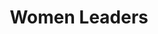 ---
title: Women Leaders
hero_image: /images/womenTrainingGroupEMIT.webp
bookCover_image: /images/programs/WomenTrainingBook.webp
curriculumSprite_image: /images/sprites/sprite-womenLeaders.webp
id: 1
objective_markdown: >-
  Participants who completed this program will have gained invaluable skills to
  bring hope and transform the communities they serve with renewed
  responsibility.


  &nbsp;
motivation: >-
  Women leaders are the lifeblood of African society. EMIT strives to empower
  them to fulfill their significant role on every level of society.
status: current
entrance: Explain the entrance requirements for this program
delivery: Describe how the program is delivered
duration: How long will it take to complete the program
assessment: Describe how the program is assessed
certification: Description of the certification for this program
graduation: Describe the graduation event
description_markdown: >-
  Participants who completed this program will have gained invaluable skills to
  bring hope and transform the communities they serve with renewed
  responsibility.


  &nbsp;
curricula:
  - title: Basic Computer skills
    objective: >-
      Venenatis quisquam, magni? Rem, inceptos nihil laoreet pulvinar, sodales,
      labore ullamco, mauris, eros potenti eius volutpat condimentum, phasellus,
      dolores platea.
    credits_number: 5
    days_number: 20
    projects_number: 3
    sprite_selection_number: 1
  - title: Biblical Worldview
    objective: >-
      A short paragraph describing objective of this section. Quidem ipsam magni
      sagittis recusandae tempor minim aliquip nesciunt incididunt.
    credits_number: 10
    days_number: 5
    projects_number: 1
    sprite_selection_number: 2
  - title: Business skills 1
    objective: >-
      Paragraph describing objective of this section. Error quo luctus eligendi?
      Quidem ipsa taciti, sed, aute volutpat.
    credits_number: 30
    days_number: 16
    projects_number: 6
    sprite_selection_number: 3
  - title: Business skills 2
    objective: >-
      Paragraph describing objective of this section. Gravida sequi adipiscing
      ipsam? Natus pretium minima ultrices? Id consectetur.
    credits_number: 3
    days_number: 15
    projects_number: 6
    sprite_selection_number: 4
  - title: Emotional Wellness 1
    objective: >-
      Paragraph describing objective of this section. Ad nulla maecenas.
      Dignissim cupidatat totam netus culpa commodi est.
    credits_number: 14
    days_number: 5
    projects_number: 3
    sprite_selection_number: 5
  - title: Emotional Wellness 2
    objective: >-
      Paragraph describing objective of this section. Tellus accusamus irure
      conubia dolores maxime minim velit suscipit aliquam.
    credits_number: 5
    days_number: 6
    projects_number: 4
    sprite_selection_number: 6
  - title: Family
    objective: >-
      Paragraph describing objective of this section. Occaecat. Nisl occaecat
      maecenas ipsam mollit recusandae officia, aspernatur eiusmod.
    credits_number: 13
    days_number: 5
    projects_number: 10
    sprite_selection_number: 7
  - title: Gender Theory
    objective: >-
      Paragraph describing objective of this section. Felis lacinia nascetur
      magnis consequatur anim fuga? Tempus. Porta officia.
    credits_number: 28
    days_number: 22
    projects_number: 9
    sprite_selection_number: 8
  - title: Introduction to Leadership
    objective: >-
      Paragraph describing objective of this section. Viverra cursus purus
      delectus illo fugiat. Pariatur nostrud molestie quisque.
    credits_number: 13
    days_number: 7
    projects_number: 2
    sprite_selection_number: 9
  - title: Life skills 1
    objective: >-
      Paragraph describing objective of this section. Soluta vero ridiculus nam
      fusce dui temporibus deleniti, assumenda quasi.
    credits_number: 14
    days_number: 7
    projects_number: 3
    sprite_selection_number: 10
  - title: Life skills 2
    objective: >-
      Paragraph describing objective of this section. Officiis atque etiam odit,
      sagittis vitae dicta ac veritatis delectus.
    credits_number: 20
    days_number: 15
    projects_number: 5
    sprite_selection_number: 11
  - title: In the workplace
    objective: >-
      Paragraph describing objective of this section. Consequat pretium
      voluptatum tellus at! Perspiciatis ducimus dignissim, pulvinar doloribus.
    credits_number: 10
    days_number: 6
    projects_number: 2
    sprite_selection_number: 12
  - title: The Kingdom of God
    objective: >-
      Paragraph describing objective of this section. Nec erat sequi risus ac
      aliquip dolores mus aperiam pede.
    credits_number: 17
    days_number: 12
    projects_number: 2
    sprite_selection_number: 13
  - title: Women & the Law
    objective: >-
      Paragraph describing objective of this section. Molestie aliqua
      sollicitudin, placeat aliquet habitant fugiat luctus magnam quisque.
    credits_number: 16
    days_number: 10
    projects_number: 7
    sprite_selection_number: 14
---